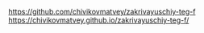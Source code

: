 https://github.com/chivikovmatvey/zakrivayuschiy-teg-f
https://chivikovmatvey.github.io/zakrivayuschiy-teg-f/
